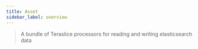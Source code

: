 ```yaml
---
title: Asset
sidebar_label: overview
---
```


> A bundle of Teraslice processors for reading and writing elasticsearch data

